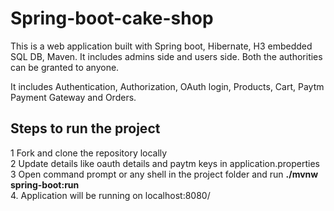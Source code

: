 # Spring-boot-cake-shop

This is a web application built with Spring boot, Hibernate, H3 embedded SQL DB, Maven.
It includes admins side and users side. Both the authorities can be granted to anyone.

It includes Authentication, Authorization, OAuth login, Products, Cart, Paytm Payment Gateway and Orders.

## Steps to run the project
1 Fork and clone the repository locally </br>
2 Update details like oauth details and paytm keys in application.properties </br>
3 Open command prompt or any shell in the project folder and run **./mvnw spring-boot:run** </br>
4. Application will be running on localhost:8080/  </br>
